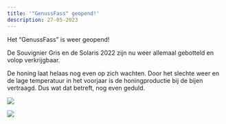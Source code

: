 ```yaml
---
title: '"GenussFass" geopend!'
description: 27-05-2023
---
```

Het “GenussFass” is weer geopend!

De Souvignier Gris en de Solaris 2022 zijn nu weer allemaal gebotteld en volop verkrijgbaar.

De honing laat helaas nog even op zich wachten. Door het slechte weer en de lage temperatuur in het voorjaar is de honingproductie bij de bijen vertraagd. Dus wat dat betreft, nog even geduld.

![](/img/genussfass-1.jpg)

![](/img/genussfass-2.jpg)